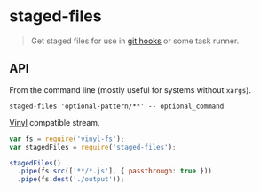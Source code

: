 # staged-files

> Get staged files for use in [git hooks](https://github.com/gtramontina/ghooks) or some task runner.

## API

From the command line (mostly useful for systems without `xargs`).

```console
staged-files 'optional-pattern/**' -- optional_command
```

[Vinyl](https://github.com/gulpjs/vinyl-fs) compatible stream.

```js
var fs = require('vinyl-fs');
var stagedFiles = require('staged-files');

stagedFiles()
  .pipe(fs.src(['**/*.js'], { passthrough: true }))
  .pipe(fs.dest('./output'));
```
